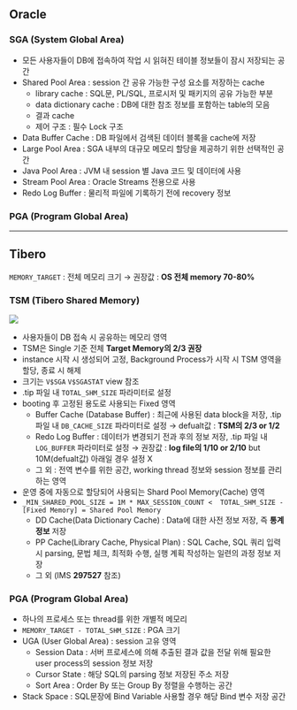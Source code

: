 ## Oracle
### SGA (System Global Area)
- 모든 사용자들이 DB에 접속하여 작업 시 읽혀진 테이블 정보들이 잠시 저장되는 공간
- Shared Pool Area : session 간 공유 가능한 구성 요소를 저장하는 cache
  - library cache : SQL문, PL/SQL, 프로시저 및 패키지의 공유 가능한 부분
  - data dictionary cache : DB에 대한 참조 정보를 포함하는 table의 모음
  - 결과 cache
  - 제어 구조 :  필수 Lock 구조
- Data Buffer Cache : DB 파일에서 검색된 데이터 블록을 cache에 저장
- Large Pool Area : SGA 내부의 대규모 메모리 할당을 제공하기 위한 선택적인 공간
- Java Pool Area : JVM 내 session 별 Java 코드 및 데이터에 사용
- Stream Pool Area : Oracle Streams 전용으로 사용
- Redo Log Buffer : 물리적 파일에 기록하기 전에 recovery 정보
### PGA (Program Global Area)

---
## Tibero
`MEMORY_TARGET` : 전체 메모리 크기 → 권장값 : **OS 전체 memory 70-80%**
### TSM (Tibero Shared Memory)
![](https://prod-files-secure.s3.us-west-2.amazonaws.com/2e9f035b-3bba-4ce1-902b-03e8e4545fa2/50e74659-9cf4-4d7e-a1bb-37b94051050d/3.1_TSM.png?X-Amz-Algorithm=AWS4-HMAC-SHA256&X-Amz-Content-Sha256=UNSIGNED-PAYLOAD&X-Amz-Credential=ASIAZI2LB466VT45V27G%2F20250916%2Fus-west-2%2Fs3%2Faws4_request&X-Amz-Date=20250916T032749Z&X-Amz-Expires=3600&X-Amz-Security-Token=IQoJb3JpZ2luX2VjEAsaCXVzLXdlc3QtMiJHMEUCIQDW9vmc1%2F6xZfGhepE3b64LhuZW7IRYyNFi7%2FHolbRXIwIgHv7c4zoFmAauxhdEayoiui1XV9Ldkj%2FQbMc5qEmnnWwqiAQIhP%2F%2F%2F%2F%2F%2F%2F%2F%2F%2FARAAGgw2Mzc0MjMxODM4MDUiDEbdQ9scHTNANboG6SrcA86MovPSeRavfZ7cOsxFqBADysSTvELXc1vec3JF9txpUFmlZ2NjlkxTjwMKzbIbNDKMPh2Gl2DIU9eNQhcLuIOmHvWZ9wWEC4vUJe4e7aHpdU93duy7E0M8RuCmxdBjzuJ4PHZmoZeYIVgRhqq272kVExVHZ8rNh1eI7eEOzrQOg7dXrMNWOaU8iVGwLQka8FeUBkQJfR%2BrC07b4NuTxyr%2Fl6zKBRROa271hqoOqbvdvCo43mDHG2YPaU%2FNrtp1fcbE83hBDBiSZyV%2FRk9hN3PTPzoq%2FiWNA9e8wpeI%2F%2FT1bkx9n%2BcVErvQ9zHeTFdRI1VOJIUgsBa9P8HioHn7Z4k1pj7qa%2F1afflrhCA3OS5iXUj5a5ykCLqiuqqRy6rGMDzV%2BqraDxDxD1OCjnWoq%2BSqYnlUvqcoORKHXVXAaJhX36V4UoA8zo%2BHLufB2q%2Bo0QK3uQFmLxBlG9XGwXSULHV72fjfql4t1FKqS%2FNhelJlreb2k%2Bxc%2FpW97xtDV7OeqJfEof%2BcDQ3yOCcitV2HviMQ7aD8rhjYVzdP43uwH%2F8hapj2s7ELxPd40tmnKPrO33GVOLoMgRjsiz%2FFWF4utQ3VoQ18lyhSY8Y%2FEAqspKxOhVnv5ygklG65sTeKMLiao8YGOqUBeRGNpIX1YRnBzY6WVzLrsvekTNQXyZMiJBc3ZqtaTrAF1ObF27KMFpS87K22j2QvcQ0lp3QKmh9JhXI6gCfJOQFDGNp%2B2CncsxXRjEWiqrEyBS48aTQkFuIFhk0izvZ29PkZg6cr5mb0G3Nrvj%2B49B0Ojkng5X3QYgOQpUFjWHranuPRiFOcInvaelxFiGaxpstU3C3O1G9IMwJ6QfAJ5S%2FC7ueR&X-Amz-Signature=3136663fd95d63a3784f6a3b77a9ea2488c22b9f636e4d3af508a3f0a6f9838c&X-Amz-SignedHeaders=host&x-amz-checksum-mode=ENABLED&x-id=GetObject)
- 사용자들이 DB 접속 시 공유하는 메모리 영역
- TSM은 Single 기준 전체 **Target Memory의 2/3 권장**
- instance 시작 시 생성되어 고정, Background Process가 시작 시 TSM 영역을 할당, 종료 시 해제
- 크기는 `V$SGA` `V$SGASTAT` view 참조
- .tip 파일 내 `TOTAL_SHM_SIZE` 파라미터로 설정
- booting 후 고정된 용도로 사용되는 Fixed 영역
  - Buffer Cache (Database Buffer) : 최근에 사용된 data block을 저장, .tip 파일 내 `DB_CACHE_SIZE` 파라미터로 설정 → defualt값 : **TSM의 2/3 or 1/2**
  - Redo Log Buffer : 데이터가 변경되기 전과 후의 정보 저장, .tip 파일 내 `LOG_BUFFER` 파라미터로 설정 → 권장값 : **log file의 1/10 or 2/10** but 10M(defualt값) 아래일 경우 설정 X
  - 그 외 : 전역 변수를 위한 공간, working thread 정보와 session 정보를 관리하는 영역
- 운영 중에 자동으로 할당되어 사용되는 Shard Pool Memory(Cache) 영역
- `_MIN_SHARED_POOL_SIZE = 1M * MAX_SESSION_COUNT <  TOTAL_SHM_SIZE - [Fixed Memory] = Shared Pool Memory`
  - DD Cache(Data Dictionary Cache) : Data에 대한 사전 정보 저장, 즉 **통계정보** 저장 
  - PP Cache(Library Cache, Physical Plan) : SQL Cache, SQL 쿼리 입력 시 parsing, 문법 체크, 최적화 수행, 실행 계획 작성하는 일련의 과정 정보 저장
  - 그 외  (IMS **297527** 참조)
### PGA (Program Global Area)
- 하나의 프로세스 또는 thread를 위한 개별적 메모리
- `MEMORY_TARGET - TOTAL_SHM_SIZE` : PGA 크기
- UGA (User Global Area) : session 고유 영역
  - Session Data : 서버 프로세스에 의해 추출된 결과 값을 전달 위해 필요한 user process의 session 정보 저장
  - Cursor State : 해당 SQL의 parsing 정보 저장된 주소 저장
  - Sort Area : Order By 또는 Group By 정렬을 수행하는 공간
- Stack Space : SQL문장에 Bind Variable 사용할 경우 해당 Bind 변수 저장 공간

